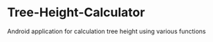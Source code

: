 Tree-Height-Calculator
======================

Android application for calculation tree height using various functions
